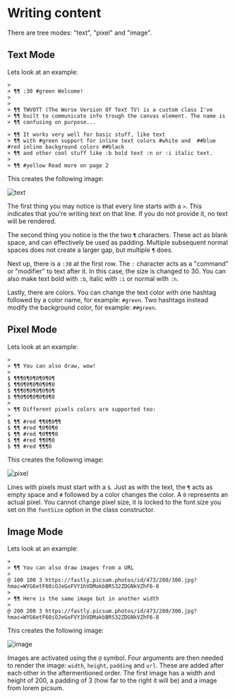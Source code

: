 # Writing content

There are tree modes: "text", "pixel" and "image".

## Text Mode

Lets look at an example:

```
>
> ¶¶ :30 #green Welcome!
>
>
> ¶¶ TWVOTT (The Worse Version Of Text TV) is a custom class I've
> ¶¶ built to communicate info trough the canvas element. The name is
> ¶¶ confusing on purpose...

> ¶¶ It works very well for basic stuff, like text
> ¶¶ with #green support for inline text colors #white and  ##blue #red inline background colors ##black
> ¶¶ and other cool stuff like :b bold text :n or :i italic text.
>
> ¶¶ #yellow Read more on page 2
```

This creates the following image:

![text](https://github.com/user-attachments/assets/553a753c-4fe8-4b6b-8695-12b3000338dd)

The first thing you may notice is that every line starts with a `>`. This indicates that you're writing text on that line. If you do not provide it, no text will be rendered.

The second thing you notice is the the two `¶` characters. These act as blank space, and can effectively be used as padding. Multiple subsequent normal spaces does not create a larger gap, but multiple `¶` does.

Next up, there is a `:30` at the first row. The `:` character acts as a "command" or "modifier" to text after it. In this case, the size is changed to 30. You can also make text bold with `:b`, italic with `:i` or normal with `:n`.

Lastly, there are colors. You can change the text color with one hashtag followed by a color name, for example: `#green`. Two hashtags instead modify the background color, for example: `##green`.

## Pixel Mode

Lets look at an example:

```
>
> ¶¶ You can also draw, wow!
>
$ ¶¶¶0¶0¶0¶0¶0¶
$ ¶¶0¶0¶0¶0¶0¶0
$ ¶¶¶0¶0¶0¶0¶0¶
$ ¶¶0¶0¶0¶0¶0¶0
>
> ¶¶ Different pixels colors are supported too:
>
$ ¶¶ #red ¶¶0¶0¶¶
$ ¶¶ #red ¶0¶0¶0
$ ¶¶ #red ¶0¶¶¶0
$ ¶¶ #red ¶¶0¶0
$ ¶¶ #red ¶¶¶0
```

This creates the following image:

![pixel](https://github.com/user-attachments/assets/f80afbcf-ff92-4b65-8841-1bb2dbce3c72)

Lines with pixels must start with a `$`. Just as with the text, the `¶` acts as empty space and `#` followed by a color changes the color. A `0` represents an actual pixel. You cannot change pixel size, it is locked to the font size you set on the `fontSize` option in the class constructor.

## Image Mode

Lets look at an example:

```
>
> ¶¶ You can also draw images from a URL
>
@ 100 100 3 https://fastly.picsum.photos/id/473/200/300.jpg?hmac=WYG6etF60iOJeGoFVY1hVDMakbBRS32ZDGNkVZhF6-8
>
> ¶¶ Here is the same image but in another width
>
@ 200 200 3 https://fastly.picsum.photos/id/473/200/300.jpg?hmac=WYG6etF60iOJeGoFVY1hVDMakbBRS32ZDGNkVZhF6-8
```

This creates the following image:

![image](https://github.com/user-attachments/assets/1af5fdb3-7142-4d54-8f9f-685cd01c7e83)

Images are activated using the `@` symbol. Four arguments are then needed to render the image: `width`, `height`, `padding` and `url`. These are added after each other in the aftermentioned order. The first image has a width and height of 200, a padding of 3 (how far to the right it will be) and a image from lorem picsum.
